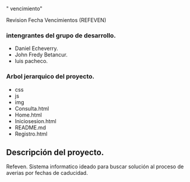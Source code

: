 " vencimiento"

Revision Fecha Vencimientos (REFEVEN)

### intengrantes del grupo de desarrollo.
- Daniel Echeverry.
- John Fredy Betancur.
- luis pacheco.

### Arbol jerarquico del proyecto.
- css
- js
- img
- Consulta.html
- Home.html
- Iniciosesion.html
- README.md
- Registro.html

## Descripción del proyecto.
Refeven. Sistema informatico ideado para buscar solución al proceso de averias por fechas de caducidad.
